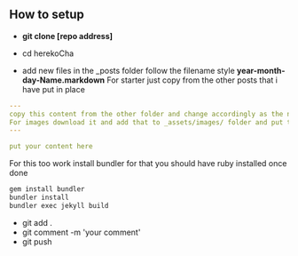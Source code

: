 ## How to setup
* **git clone [repo address]**

* cd herekoCha
* add new files in the _posts folder follow the filename style **year-month-day-Name.markdown**
For starter just copy from the other posts that i have put in place
```yaml
---
copy this content from the other folder and change accordingly as the name descriptions tags and 
For images download it and add that to _assets/images/ folder and put the location like done in other file
---

put your content here

```
For this too work install bundler for that you should have ruby installed
once done 
```bash
gem install bundler
bundler install
bundler exec jekyll build
```
* git add .
* git comment -m 'your comment'
* git push
